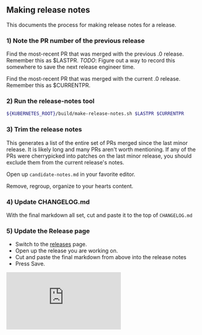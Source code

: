 <!-- BEGIN MUNGE: UNVERSIONED_WARNING -->


<!-- END MUNGE: UNVERSIONED_WARNING -->

## Making release notes

This documents the process for making release notes for a release.

### 1) Note the PR number of the previous release

Find the most-recent PR that was merged with the previous .0 release.  Remember this as $LASTPR.
_TODO_: Figure out a way to record this somewhere to save the next release engineer time.

Find the most-recent PR that was merged with the current .0 release.  Remember this as $CURRENTPR.

### 2) Run the release-notes tool

```bash
${KUBERNETES_ROOT}/build/make-release-notes.sh $LASTPR $CURRENTPR
```

### 3) Trim the release notes

This generates a list of the entire set of PRs merged since the last minor
release.  It is likely long and many PRs aren't worth mentioning.  If any of the
PRs were cherrypicked into patches on the last minor release, you should exclude
them from the current release's notes.

Open up `candidate-notes.md` in your favorite editor.

Remove, regroup, organize to your hearts content.


### 4) Update CHANGELOG.md

With the final markdown all set, cut and paste it to the top of `CHANGELOG.md`

### 5) Update the Release page

   * Switch to the [releases](https://github.com/kubernetes/kubernetes/releases) page.
   * Open up the release you are working on.
   * Cut and paste the final markdown from above into the release notes
   * Press Save.




<!-- BEGIN MUNGE: IS_VERSIONED -->
  <!-- TAG IS_VERSIONED -->
  <!-- END MUNGE: IS_VERSIONED -->


<!-- BEGIN MUNGE: GENERATED_ANALYTICS -->
[![Analytics](https://kubernetes-site.appspot.com/UA-36037335-10/GitHub/docs/devel/making-release-notes.md?pixel)]()
<!-- END MUNGE: GENERATED_ANALYTICS -->
